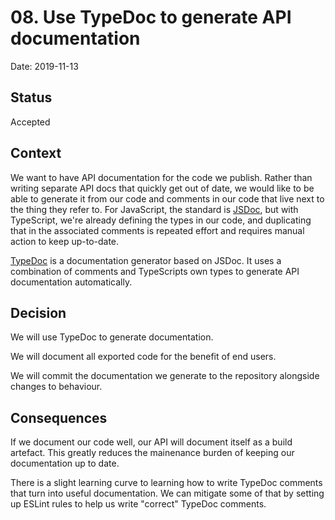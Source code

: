 # 08. Use TypeDoc to generate API documentation

Date: 2019-11-13

## Status

Accepted

## Context

We want to have API documentation for the code we publish. Rather than writing
separate API docs that quickly get out of date, we would like to be able to
generate it from our code and comments in our code that live next to the thing
they refer to. For JavaScript, the standard is [JSDoc](https://jsdoc.app/), but
with TypeScript, we're already defining the types in our code, and duplicating
that in the associated comments is repeated effort and requires manual action to
keep up-to-date.

[TypeDoc](https://typedoc.org/) is a documentation generator based on JSDoc. It
uses a combination of comments and TypeScripts own types to generate API
documentation automatically.

## Decision

We will use TypeDoc to generate documentation.

We will document all exported code for the benefit of end users.

We will commit the documentation we generate to the repository alongside changes
to behaviour.

## Consequences

If we document our code well, our API will document itself as a build artefact.
This greatly reduces the mainenance burden of keeping our documentation up to
date.

There is a slight learning curve to learning how to write TypeDoc comments that
turn into useful documentation. We can mitigate some of that by setting up
ESLint rules to help us write "correct" TypeDoc comments.
